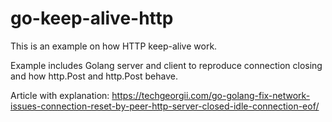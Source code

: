 # go-keep-alive-http

This is an example on how HTTP keep-alive work.

Example includes Golang server and client to reproduce connection closing and how http.Post and http.Post behave.

Article with explanation: https://techgeorgii.com/go-golang-fix-network-issues-connection-reset-by-peer-http-server-closed-idle-connection-eof/



